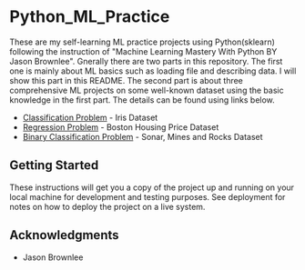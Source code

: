 # Python_ML_Practice

These are my self-learning ML practice projects using Python(sklearn) following the instruction of "Machine Learning Mastery With Python BY Jason Brownlee".
Gnerally there are two parts in this repository. The first one is mainly about ML basics such as loading file and describing data. I will show this part in this README.  The second part is about three comprehensive ML projects on some well-known dataset using the basic knowledge in the first part. The details can be found using links below.


* [Classification Problem](https://github.com/yezhilengyue/Python_ML_Practice/tree/master/Projects/%5BClassification%5D_iris) - Iris Dataset
* [Regression Problem](https://github.com/yezhilengyue/Python_ML_Practice/tree/master/Projects/%5BRegression%5Dhouse_price) - Boston Housing Price Dataset
* [Binary Classification Problem](https://github.com/yezhilengyue/Python_ML_Practice/tree/master/Projects/%5BClassification-bi%5Dsonar_rock) - Sonar, Mines and Rocks Dataset


## Getting Started

These instructions will get you a copy of the project up and running on your local machine for development and testing purposes. See deployment for notes on how to deploy the project on a live system.


## Acknowledgments

* Jason Brownlee
